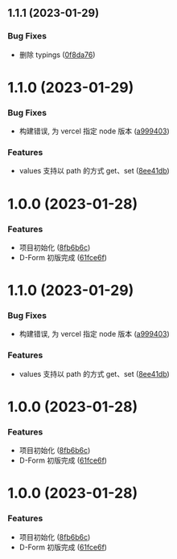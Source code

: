 ## 1.1.1 (2023-01-29)


### Bug Fixes

* 删除 typings ([0f8da76](https://github.com/DaphnisLi/D-Form/commit/0f8da761754f69650860fe747e54f61089f4644a))



# 1.1.0 (2023-01-29)


### Bug Fixes

* 构建错误, 为 vercel 指定 node 版本 ([a999403](https://github.com/DaphnisLi/D-Form/commit/a999403a914341e1bda4495207fa8ddaf5f1ae99))


### Features

* values 支持以 path 的方式 get、set ([8ee41db](https://github.com/DaphnisLi/D-Form/commit/8ee41db5015a817141b9e6eb34bbc9496afd2522))



# 1.0.0 (2023-01-28)


### Features

* 项目初始化 ([8fb6b6c](https://github.com/DaphnisLi/D-Form/commit/8fb6b6ce94befc287a1d1b911c1ec74961b64427))
* D-Form 初版完成 ([61fce6f](https://github.com/DaphnisLi/D-Form/commit/61fce6fafadd65edd3a1d1fd19b50e49622ff8bf))



# 1.1.0 (2023-01-29)


### Bug Fixes

* 构建错误, 为 vercel 指定 node 版本 ([a999403](https://github.com/DaphnisLi/D-Form/commit/a999403a914341e1bda4495207fa8ddaf5f1ae99))


### Features

* values 支持以 path 的方式 get、set ([8ee41db](https://github.com/DaphnisLi/D-Form/commit/8ee41db5015a817141b9e6eb34bbc9496afd2522))



# 1.0.0 (2023-01-28)


### Features

* 项目初始化 ([8fb6b6c](https://github.com/DaphnisLi/D-Form/commit/8fb6b6ce94befc287a1d1b911c1ec74961b64427))
* D-Form 初版完成 ([61fce6f](https://github.com/DaphnisLi/D-Form/commit/61fce6fafadd65edd3a1d1fd19b50e49622ff8bf))



# 1.0.0 (2023-01-28)


### Features

* 项目初始化 ([8fb6b6c](https://github.com/DaphnisLi/D-Form/commit/8fb6b6ce94befc287a1d1b911c1ec74961b64427))
* D-Form 初版完成 ([61fce6f](https://github.com/DaphnisLi/D-Form/commit/61fce6fafadd65edd3a1d1fd19b50e49622ff8bf))



